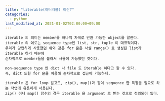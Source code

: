 ```yaml
---
title: "literable(이터러블) 이란?"
categories: 
  - python
last_modified_at: 2021-01-02T02:00:00+09:00
--- 
```

    iterable 의 의미는 member를 하나씩 차례로 반환 가능한 object를 말한다. 
    iterable 의 예로는 sequence type인 list, str, tuple 이 대표적이다. 
    우리가 당연하게 사용했던 위와 같은 for 문은 사실 range() 로 생성된 list가 iterable 하기 때문에
    순차적으로 member들을 불러서 사용이 가능했던 것이다. 
    
    non-sequence type 인 dict 나 file 도 iterable 하다고 할 수 있다.
    즉, dict 또한 for 문을 이용해 순차적으로 접근이 가능하다.
    
    iterable 은 for loop 말고도, zip(), map()과 같이 sequence 한 특징을 필요로 하는 작업에 유용하게 사용된다.
    zip() 이나 map() 함수의 경우 iterable 을 argument 로 받는 것으로 정의되어 있다.